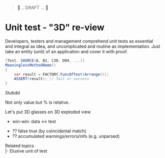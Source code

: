 > 🚧... DRAFT ... 🚧

# Unit test - "3D" re-view

Developers, testers and management comprehend unit tests as essential and integral as idea, and uncomplicated and routine as implementation. Just take an entity (unit) of an application and cover it with proof.

```csharp
[Test, SOURCE(A, B2, C30, D04, ...)]
MeaninglessMethodName()
{
    var result = FACTORY.FuncOfTest(Arrange());
    ASSERT(result); // fail or success
}
```

Stubdd

Not only value but % is relative.

Let's put 3D glasses on 
3D exploded view

+ win-win: data <-> test
* ?? false true (by coincidental match)
* ?? accumulated warnings/errors/info (e.g. unparsed)

Related topics\
|- Elusive unit of test
